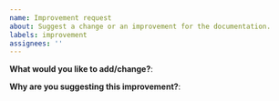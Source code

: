 ```yaml
---
name: Improvement request
about: Suggest a change or an improvement for the documentation.
labels: improvement
assignees: ''
---
```


<!--Use this template to submit improvement suggestions.-->

**What would you like to add/change?**:


**Why are you suggesting this improvement?**:
